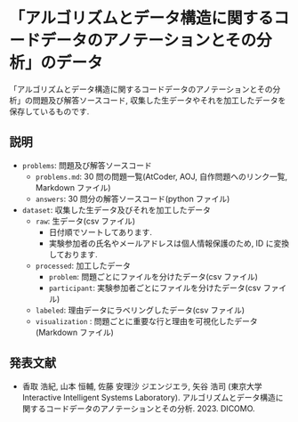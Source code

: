 # 「アルゴリズムとデータ構造に関するコードデータのアノテーションとその分析」のデータ

「アルゴリズムとデータ構造に関するコードデータのアノテーションとその分析」の問題及び解答ソースコード, 収集した生データやそれを加工したデータを保存しているものです.

## 説明

- `problems`: 問題及び解答ソースコード
  - `problems.md`: 30 問の問題一覧(AtCoder, AOJ, 自作問題へのリンク一覧, Markdown ファイル)
  - `answers`: 30 問分の解答ソースコード(python ファイル)
- `dataset`: 収集した生データ及びそれを加工したデータ
  - `raw`: 生データ(csv ファイル)
    - 日付順でソートしてあります.
    - 実験参加者の氏名やメールアドレスは個人情報保護のため, ID に変換しております.
  - `processed`: 加工したデータ
    - `problem`: 問題ごとにファイルを分けたデータ(csv ファイル)
    - `participant`: 実験参加者ごとにファイルを分けたデータ(csv ファイル)
  - `labeled`: 理由データにラベリングしたデータ(csv ファイル)
  - `visualization` : 問題ごとに重要な行と理由を可視化したデータ(Markdown ファイル)

## 発表文献

- 香取 浩紀, 山本 恒輔, 佐藤 安理沙 ジエンジエラ, 矢谷 浩司 (東京大学 Interactive Intelligent Systems Laboratory). アルゴリズムとデータ構造に関するコードデータのアノテーションとその分析. 2023. DICOMO.
